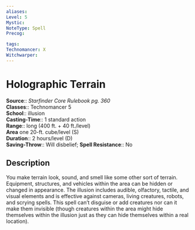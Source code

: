 ```yaml
---
aliases: 
Level: 5
Mystic: 
NoteType: Spell
Precog: 

tags: 
Technomancer: X
Witchwarper: 
---
```


# Holographic Terrain

**Source**:: _Starfinder Core Rulebook pg. 360_  
**Classes**:: Technomancer 5  
**School**:: illusion  
**Casting-Time**:: 1 standard action  
**Range**:: long (400 ft. + 40 ft./level)  
**Area** one 20-ft. cube/level (S)  
**Duration**:: 2 hours/level (D)  
**Saving-Throw**:: Will disbelief;
**Spell Resistance**:: No

## Description

You make terrain look, sound, and smell like some other sort of terrain. Equipment, structures, and vehicles within the area can be hidden or changed in appearance. The illusion includes audible, olfactory, tactile, and visual elements and is effective against cameras, living creatures, robots, and scrying spells. This spell can’t disguise or add creatures nor can it make them invisible (though creatures within the area might hide themselves within the illusion just as they can hide themselves within a real location).
